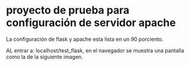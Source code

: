 # proyecto de prueba para configuración de servidor apache

La configuración de flask y apache esta lista en un 90 porciento.

AL entrar a: localhost/test_flask, en el navegador se muestra una pantalla como la de la siguiente imagen.
